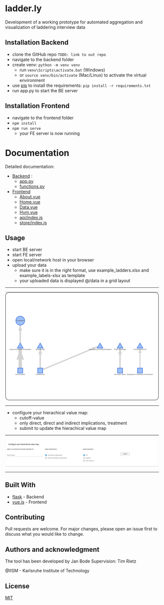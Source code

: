 
# ladder.ly 

Development of a working prototype for automated aggregation and visualization of laddering interview data

## Installation Backend

* clone the GitHub repo ```TODO: link to out repo```
* navigate to the backend folder
* create venv: ```python -m venv venv```
    * run ```venv\Scripts\activate.bat``` (Windows)
    * or ```source venv/bin/activate``` (Mac/Linux) to activate the virtual environment 
* use [pip](https://pip.pypa.io/en/stable/) to install the requirements: ```pip install -r requirements.txt```
* run app.py to start the BE server


## Installation Frontend

* navigate to the frontend folder
* ```npm install```
* ```npm run serve```   
    * your FE server is now running 


# Documentation
Detailed documentation:

* [Backend](backend/docs/index.html) :
  * [app.py](backend/docs/app.html)
  * [functions.py](backend/docs/functions.html)   
* [Frontend]()
    * [About.vue](frontend/docs/About.md)
    * [Home.vue](frontend/docs/Home.md)
    * [Data.vue]((frontend/docs/Data.md))
    * [Hvm.vue](frontend/docs/Hvm.md)
    * [api/index.js](frontend/docs/ApiIndex.md)
    * [store/index.js](frontend/docs/StoreIndex.md)


## Usage
* start BE server
* start FE server
* open local/network host in your browser
* upload your data 
    * make sure it is in the right format, use example_ladders.xlsx and example_labels-xlsx as template
    * your uploaded data is displayed @/data in a grid layout

____

![hierachical value map](example_pictures/hvm.png)
____

* configure your hierachical value map:
    * cutoff-value
    * only direct, direct and indirect implications, treatment
    * submit to update the hierachical value map

___
![configure](example_pictures/configure.png)
___

## Built With

* [flask](https://flask.palletsprojects.com/en/1.1.x/) - Backend
* [vue.js](https://vuejs.org/) - Frontend


## Contributing
Pull requests are welcome. For major changes, please open an issue first to discuss what you would like to change.

## Authors and acknowledgment
The tool has been developed by Jan Bode 
Supervision: Tim Rietz 

@IISM - Karlsruhe Institute of Technology

## License
[MIT](LICENSE.md)
